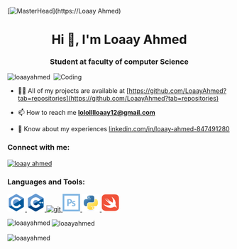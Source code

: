 [![MasterHead](https://1.bp.blogspot.com/-7AWynwLsMw/XbBpCXG8fHI/AAAAAAAAMt4/uOa1bpLskYgrwGbllhSu2SDj_Mig8SXJQCLcBGAsYHQ/s1600/2000_600px.gif)](https://Loaay Ahmed)
<h1 align="center">Hi 👋, I'm Loaay Ahmed</h1>
<h3 align="center">Student at faculty of computer Science</h3>
<img align="right" alt="Coding" width="400" src="https://cdn.dribbble.com/users/1162077/screenshots/3848914/programmer.gif">

<p align="left"> <img src="https://komarev.com/ghpvc/?username=loaayahmed&label=Profile%20views&color=0e75b6&style=flat" alt="loaayahmed" /> </p>

- 👨‍💻 All of my projects are available at [https://github.com/LoaayAhmed?tab=repositories](https://github.com/LoaayAhmed?tab=repositories)

- 📫 How to reach me **lololllloaay12@gmail.com**

- 📄 Know about my experiences [linkedin.com/in/loaay-ahmed-847491280](linkedin.com/in/loaay-ahmed-847491280)

<h3 align="left">Connect with me:</h3>
<p align="left">
<a href="[https://linkedin.com/in/loaay ahmed](https://www.linkedin.com/in/loaay-ahmed-847491280/)" target="blank"><img align="center" src="https://raw.githubusercontent.com/rahuldkjain/github-profile-readme-generator/master/src/images/icons/Social/linked-in-alt.svg" alt="loaay ahmed" height="30" width="40" /></a>
</p>

<h3 align="left">Languages and Tools:</h3>
<p align="left"> <a href="https://www.cprogramming.com/" target="_blank" rel="noreferrer"> <img src="https://raw.githubusercontent.com/devicons/devicon/master/icons/c/c-original.svg" alt="c" width="40" height="40"/> </a> <a href="https://www.w3schools.com/cpp/" target="_blank" rel="noreferrer"> <img src="https://raw.githubusercontent.com/devicons/devicon/master/icons/cplusplus/cplusplus-original.svg" alt="cplusplus" width="40" height="40"/> </a> <a href="https://git-scm.com/" target="_blank" rel="noreferrer"> <img src="https://www.vectorlogo.zone/logos/git-scm/git-scm-icon.svg" alt="git" width="40" height="40"/> </a> <a href="https://www.photoshop.com/en" target="_blank" rel="noreferrer"> <img src="https://raw.githubusercontent.com/devicons/devicon/master/icons/photoshop/photoshop-line.svg" alt="photoshop" width="40" height="40"/> </a> <a href="https://www.python.org" target="_blank" rel="noreferrer"> <img src="https://raw.githubusercontent.com/devicons/devicon/master/icons/python/python-original.svg" alt="python" width="40" height="40"/> </a> <a href="https://developer.apple.com/swift/" target="_blank" rel="noreferrer"> <img src="https://raw.githubusercontent.com/devicons/devicon/master/icons/swift/swift-original.svg" alt="swift" width="40" height="40"/> </a> </p>

<p><img align="left" src="https://github-readme-stats.vercel.app/api/top-langs?username=loaayahmed&show_icons=true&locale=en&layout=compact" alt="loaayahmed" /></p>

<p>&nbsp;<img align="center" src="https://github-readme-stats.vercel.app/api?username=loaayahmed&show_icons=true&locale=en" alt="loaayahmed" /></p>

<p><img align="center" src="https://github-readme-streak-stats.herokuapp.com/?user=loaayahmed&" alt="loaayahmed" /></p>
